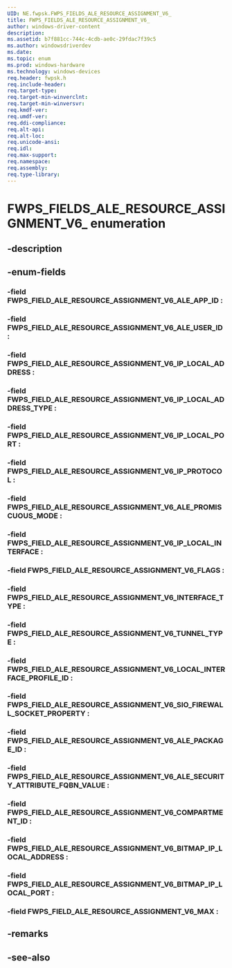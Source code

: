 ```yaml
---
UID: NE.fwpsk.FWPS_FIELDS_ALE_RESOURCE_ASSIGNMENT_V6_
title: FWPS_FIELDS_ALE_RESOURCE_ASSIGNMENT_V6_
author: windows-driver-content
description: 
ms.assetid: b7f881cc-744c-4cdb-ae0c-29fdac7f39c5
ms.author: windowsdriverdev
ms.date: 
ms.topic: enum
ms.prod: windows-hardware
ms.technology: windows-devices
req.header: fwpsk.h
req.include-header:
req.target-type:
req.target-min-winverclnt:
req.target-min-winversvr:
req.kmdf-ver:
req.umdf-ver:
req.ddi-compliance:
req.alt-api:
req.alt-loc:
req.unicode-ansi:
req.idl:
req.max-support:
req.namespace:
req.assembly:
req.type-library:
---
```


# FWPS_FIELDS_ALE_RESOURCE_ASSIGNMENT_V6_ enumeration

## -description



## -enum-fields

### -field FWPS_FIELD_ALE_RESOURCE_ASSIGNMENT_V6_ALE_APP_ID : 
### -field FWPS_FIELD_ALE_RESOURCE_ASSIGNMENT_V6_ALE_USER_ID : 
### -field FWPS_FIELD_ALE_RESOURCE_ASSIGNMENT_V6_IP_LOCAL_ADDRESS : 
### -field FWPS_FIELD_ALE_RESOURCE_ASSIGNMENT_V6_IP_LOCAL_ADDRESS_TYPE : 
### -field FWPS_FIELD_ALE_RESOURCE_ASSIGNMENT_V6_IP_LOCAL_PORT : 
### -field FWPS_FIELD_ALE_RESOURCE_ASSIGNMENT_V6_IP_PROTOCOL : 
### -field FWPS_FIELD_ALE_RESOURCE_ASSIGNMENT_V6_ALE_PROMISCUOUS_MODE : 
### -field FWPS_FIELD_ALE_RESOURCE_ASSIGNMENT_V6_IP_LOCAL_INTERFACE : 
### -field FWPS_FIELD_ALE_RESOURCE_ASSIGNMENT_V6_FLAGS : 
### -field FWPS_FIELD_ALE_RESOURCE_ASSIGNMENT_V6_INTERFACE_TYPE : 
### -field FWPS_FIELD_ALE_RESOURCE_ASSIGNMENT_V6_TUNNEL_TYPE : 
### -field FWPS_FIELD_ALE_RESOURCE_ASSIGNMENT_V6_LOCAL_INTERFACE_PROFILE_ID : 
### -field FWPS_FIELD_ALE_RESOURCE_ASSIGNMENT_V6_SIO_FIREWALL_SOCKET_PROPERTY : 
### -field FWPS_FIELD_ALE_RESOURCE_ASSIGNMENT_V6_ALE_PACKAGE_ID : 
### -field FWPS_FIELD_ALE_RESOURCE_ASSIGNMENT_V6_ALE_SECURITY_ATTRIBUTE_FQBN_VALUE : 
### -field FWPS_FIELD_ALE_RESOURCE_ASSIGNMENT_V6_COMPARTMENT_ID : 
### -field FWPS_FIELD_ALE_RESOURCE_ASSIGNMENT_V6_BITMAP_IP_LOCAL_ADDRESS : 
### -field FWPS_FIELD_ALE_RESOURCE_ASSIGNMENT_V6_BITMAP_IP_LOCAL_PORT : 
### -field FWPS_FIELD_ALE_RESOURCE_ASSIGNMENT_V6_MAX : 

## -remarks

## -see-also